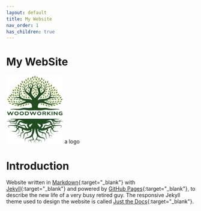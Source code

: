 ```yaml
---
layout: default
title: My Website
nav_order: 1
has_children: true
---
```


#  My WebSite

 <img src="media/Lignarius.png" width="30%" height="30%" class="center">
a logo

# Introduction

Website written in [Markdown](https://www.markdownguide.org/){:target="_blank"} with 
[Jekyll](https://jekyllrb.com/){:target="_blank"} and powered by [GitHub Pages](https://pages.github.com/){:target="_blank"},
to describe the new life of a very busy retired guy. The responsive Jekyll theme 
used to design the website is called [Just the Docs](https://just-the-docs.com/){:target="_blank"}. 


